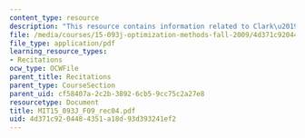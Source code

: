 ```yaml
---
content_type: resource
description: "This resource contains information related to Clark\u2019s theorem."
file: /media/courses/15-093j-optimization-methods-fall-2009/4d371c9204484351a18d93d393241ef2_MIT15_093J_F09_rec04.pdf
file_type: application/pdf
learning_resource_types:
- Recitations
ocw_type: OCWFile
parent_title: Recitations
parent_type: CourseSection
parent_uid: cf58407a-2c2b-3892-6cb5-9cc75c2a27e8
resourcetype: Document
title: MIT15_093J_F09_rec04.pdf
uid: 4d371c92-0448-4351-a18d-93d393241ef2
---
```

